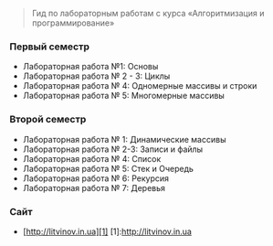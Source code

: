 > Гид по лабораторным работам с курса «Алгоритмизация и программирование»


### Первый семестр 
 - Лабораторная работа №1: Основы
 - Лабораторная работа № 2 - 3: Циклы
 - Лабораторная работа № 4: Одномерные массивы и строки
 - Лабораторная работа № 5: Многомерные массивы
 
### Второй семестр 
 - Лабораторная работа № 1: Динамические массивы
 - Лабораторная работа № 2-3: Записи и файлы
 - Лабораторная работа № 4: Список
 - Лабораторная работа № 5: Стек и Очередь
 - Лабораторная работа № 6: Рекурсия
 - Лабораторная работа № 7: Деревья
 
### Сайт
 * [http://litvinov.in.ua][1]
[1]:http://litvinov.in.ua


